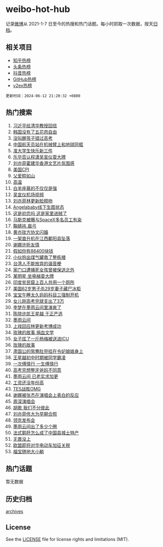 # weibo-hot-hub

记录[微博](https://www.weibo.com)从 2021-1-7 日至今的热搜和热门话题。每小时抓取一次数据，按天[归档](archives)。

## 相关项目

- [知乎热榜](https://github.com/snaildev/zhihu-hot-hub)
- [头条热榜](https://github.com/snaildev/toutiao-hot-hub)
- [抖音热榜](https://github.com/snaildev/douyin-hot-hub)
- [GitHub热榜](https://github.com/snaildev/github-hot-hub)
- [v2ex热榜](https://github.com/snaildev/v2ex-hot-hub)


`更新时间：2024-06-12 21:20:32 +0800`

## 热门搜索

1. [习近平给清华教授回信](https://m.weibo.cn/search?containerid=100103type%3D1%26t%3D10%26q%3D%23%E4%B9%A0%E8%BF%91%E5%B9%B3%E7%BB%99%E6%B8%85%E5%8D%8E%E6%95%99%E6%8E%88%E5%9B%9E%E4%BF%A1%23&stream_entry_id=51&isnewpage=1&extparam=seat%3D1%26q%3D%2523%25E4%25B9%25A0%25E8%25BF%2591%25E5%25B9%25B3%25E7%25BB%2599%25E6%25B8%2585%25E5%258D%258E%25E6%2595%2599%25E6%258E%2588%25E5%259B%259E%25E4%25BF%25A1%2523%26filter_type%3Drealtimehot%26stream_entry_id%3D51%26c_type%3D51%26cate%3D10103%26dgr%3D0%26pos%3D0%26display_time%3D1718198431%26pre_seqid%3D17181984319680944462)
1. [韩国没有了五花肉自由](https://m.weibo.cn/search?containerid=100103type%3D1%26t%3D10%26q%3D%23%E9%9F%A9%E5%9B%BD%E6%B2%A1%E6%9C%89%E4%BA%86%E4%BA%94%E8%8A%B1%E8%82%89%E8%87%AA%E7%94%B1%23&stream_entry_id=31&isnewpage=1&extparam=seat%3D1%26q%3D%2523%25E9%259F%25A9%25E5%259B%25BD%25E6%25B2%25A1%25E6%259C%2589%25E4%25BA%2586%25E4%25BA%2594%25E8%258A%25B1%25E8%2582%2589%25E8%2587%25AA%25E7%2594%25B1%2523%26flag%3D2%26c_type%3D31%26realpos%3D1%26cate%3D5001%26band_rank%3D1%26stream_entry_id%3D31%26lcate%3D5001%26dgr%3D0%26filter_type%3Drealtimehot%26pos%3D0%26display_time%3D1718198431%26pre_seqid%3D17181984319680944462)
1. [没叫醒孩子错过高考](https://m.weibo.cn/search?containerid=100103type%3D1%26t%3D10%26q%3D%E6%B2%A1%E5%8F%AB%E9%86%92%E5%AD%A9%E5%AD%90%E9%94%99%E8%BF%87%E9%AB%98%E8%80%83&stream_entry_id=31&isnewpage=1&extparam=seat%3D1%26q%3D%25E6%25B2%25A1%25E5%258F%25AB%25E9%2586%2592%25E5%25AD%25A9%25E5%25AD%2590%25E9%2594%2599%25E8%25BF%2587%25E9%25AB%2598%25E8%2580%2583%26flag%3D1%26c_type%3D31%26realpos%3D2%26cate%3D5001%26band_rank%3D2%26stream_entry_id%3D31%26lcate%3D5001%26dgr%3D0%26filter_type%3Drealtimehot%26pos%3D1%26display_time%3D1718198431%26pre_seqid%3D17181984319680944462)
1. [中国航天员站在机械臂上和地球同框](https://m.weibo.cn/search?containerid=100103type%3D1%26t%3D10%26q%3D%23%E4%B8%AD%E5%9B%BD%E8%88%AA%E5%A4%A9%E5%91%98%E7%AB%99%E5%9C%A8%E6%9C%BA%E6%A2%B0%E8%87%82%E4%B8%8A%E5%92%8C%E5%9C%B0%E7%90%83%E5%90%8C%E6%A1%86%23&stream_entry_id=31&isnewpage=1&extparam=seat%3D1%26q%3D%2523%25E4%25B8%25AD%25E5%259B%25BD%25E8%2588%25AA%25E5%25A4%25A9%25E5%2591%2598%25E7%25AB%2599%25E5%259C%25A8%25E6%259C%25BA%25E6%25A2%25B0%25E8%2587%2582%25E4%25B8%258A%25E5%2592%258C%25E5%259C%25B0%25E7%2590%2583%25E5%2590%258C%25E6%25A1%2586%2523%26flag%3D1%26c_type%3D31%26realpos%3D3%26cate%3D5001%26band_rank%3D3%26stream_entry_id%3D31%26lcate%3D5001%26dgr%3D0%26filter_type%3Drealtimehot%26pos%3D2%26display_time%3D1718198431%26pre_seqid%3D17181984319680944462)
1. [准大学生快乐新三件](https://m.weibo.cn/search?containerid=100103type%3D1%26t%3D10%26q%3D%23%E5%87%86%E5%A4%A7%E5%AD%A6%E7%94%9F%E5%BF%AB%E4%B9%90%E6%96%B0%E4%B8%89%E4%BB%B6%23&stream_entry_id=31&isnewpage=1&extparam=seat%3D1%26q%3D%2523%25E5%2587%2586%25E5%25A4%25A7%25E5%25AD%25A6%25E7%2594%259F%25E5%25BF%25AB%25E4%25B9%2590%25E6%2596%25B0%25E4%25B8%2589%25E4%25BB%25B6%2523%26dgr%3D0%26adid%3D241318%26cate%3D5001%26band_rank%3D4%26pos%3D3%26c_type%3D31%26is_ad_pos%3D1%26lcate%3D5001%26stream_entry_id%3D31%26filter_type%3Drealtimehot%26topic_ad%3D1%26display_time%3D1718198431%26pre_seqid%3D17181984319680944462)
1. [乐华否认程潇吴宣仪耍大牌](https://m.weibo.cn/search?containerid=100103type%3D1%26t%3D10%26q%3D%23%E4%B9%90%E5%8D%8E%E5%90%A6%E8%AE%A4%E7%A8%8B%E6%BD%87%E5%90%B4%E5%AE%A3%E4%BB%AA%E8%80%8D%E5%A4%A7%E7%89%8C%23&stream_entry_id=31&isnewpage=1&extparam=seat%3D1%26q%3D%2523%25E4%25B9%2590%25E5%258D%258E%25E5%2590%25A6%25E8%25AE%25A4%25E7%25A8%258B%25E6%25BD%2587%25E5%2590%25B4%25E5%25AE%25A3%25E4%25BB%25AA%25E8%2580%258D%25E5%25A4%25A7%25E7%2589%258C%2523%26flag%3D2%26c_type%3D31%26realpos%3D4%26cate%3D5001%26band_rank%3D4%26stream_entry_id%3D31%26lcate%3D5001%26dgr%3D0%26filter_type%3Drealtimehot%26pos%3D4%26display_time%3D1718198431%26pre_seqid%3D17181984319680944462)
1. [刘亦菲霍建华香港文艺片氛围感](https://m.weibo.cn/search?containerid=100103type%3D1%26t%3D10%26q%3D%23%E5%88%98%E4%BA%A6%E8%8F%B2%E9%9C%8D%E5%BB%BA%E5%8D%8E%E9%A6%99%E6%B8%AF%E6%96%87%E8%89%BA%E7%89%87%E6%B0%9B%E5%9B%B4%E6%84%9F%23&stream_entry_id=31&isnewpage=1&extparam=seat%3D1%26q%3D%2523%25E5%2588%2598%25E4%25BA%25A6%25E8%258F%25B2%25E9%259C%258D%25E5%25BB%25BA%25E5%258D%258E%25E9%25A6%2599%25E6%25B8%25AF%25E6%2596%2587%25E8%2589%25BA%25E7%2589%2587%25E6%25B0%259B%25E5%259B%25B4%25E6%2584%259F%2523%26flag%3D1%26c_type%3D31%26realpos%3D5%26cate%3D5001%26band_rank%3D5%26stream_entry_id%3D31%26lcate%3D5001%26dgr%3D0%26filter_type%3Drealtimehot%26pos%3D5%26display_time%3D1718198431%26pre_seqid%3D17181984319680944462)
1. [美国CPI](https://m.weibo.cn/search?containerid=100103type%3D1%26t%3D10%26q%3D%E7%BE%8E%E5%9B%BDCPI&stream_entry_id=31&isnewpage=1&extparam=seat%3D1%26q%3D%25E7%25BE%258E%25E5%259B%25BDCPI%26flag%3D1%26c_type%3D31%26realpos%3D6%26cate%3D5001%26band_rank%3D6%26stream_entry_id%3D31%26lcate%3D5001%26dgr%3D0%26filter_type%3Drealtimehot%26pos%3D6%26display_time%3D1718198431%26pre_seqid%3D17181984319680944462)
1. [父爱粽如山](https://m.weibo.cn/search?containerid=100103type%3D1%26t%3D10%26q%3D%23%E7%88%B6%E7%88%B1%E7%B2%BD%E5%A6%82%E5%B1%B1%23&stream_entry_id=31&isnewpage=1&extparam=seat%3D1%26q%3D%2523%25E7%2588%25B6%25E7%2588%25B1%25E7%25B2%25BD%25E5%25A6%2582%25E5%25B1%25B1%2523%26dgr%3D0%26adid%3D241449%26cate%3D5001%26band_rank%3D7%26filter_type%3Drealtimehot%26is_ad_pos%3D1%26lcate%3D5001%26c_type%3D31%26stream_entry_id%3D31%26pos%3D7%26display_time%3D1718198431%26pre_seqid%3D17181984319680944462)
1. [高温](https://m.weibo.cn/search?containerid=100103type%3D1%26t%3D10%26q%3D%E9%AB%98%E6%B8%A9&stream_entry_id=31&isnewpage=1&extparam=seat%3D1%26q%3D%25E9%25AB%2598%25E6%25B8%25A9%26flag%3D1%26c_type%3D31%26realpos%3D7%26cate%3D5001%26band_rank%3D7%26stream_entry_id%3D31%26lcate%3D5001%26dgr%3D0%26filter_type%3Drealtimehot%26pos%3D8%26display_time%3D1718198431%26pre_seqid%3D17181984319680944462)
1. [白羊座慕的不仅仅是强](https://m.weibo.cn/search?containerid=100103type%3D1%26t%3D10%26q%3D%23%E7%99%BD%E7%BE%8A%E5%BA%A7%E6%85%95%E7%9A%84%E4%B8%8D%E4%BB%85%E4%BB%85%E6%98%AF%E5%BC%BA%23&stream_entry_id=31&isnewpage=1&extparam=seat%3D1%26q%3D%2523%25E7%2599%25BD%25E7%25BE%258A%25E5%25BA%25A7%25E6%2585%2595%25E7%259A%2584%25E4%25B8%258D%25E4%25BB%2585%25E4%25BB%2585%25E6%2598%25AF%25E5%25BC%25BA%2523%26flag%3D0%26c_type%3D31%26realpos%3D8%26cate%3D5001%26band_rank%3D8%26stream_entry_id%3D31%26lcate%3D5001%26dgr%3D0%26filter_type%3Drealtimehot%26pos%3D9%26display_time%3D1718198431%26pre_seqid%3D17181984319680944462)
1. [吴宣仪机场视频](https://m.weibo.cn/search?containerid=100103type%3D1%26t%3D10%26q%3D%E5%90%B4%E5%AE%A3%E4%BB%AA%E6%9C%BA%E5%9C%BA%E8%A7%86%E9%A2%91&stream_entry_id=31&isnewpage=1&extparam=seat%3D1%26q%3D%25E5%2590%25B4%25E5%25AE%25A3%25E4%25BB%25AA%25E6%259C%25BA%25E5%259C%25BA%25E8%25A7%2586%25E9%25A2%2591%26flag%3D1%26c_type%3D31%26realpos%3D9%26cate%3D5001%26band_rank%3D9%26stream_entry_id%3D31%26lcate%3D5001%26dgr%3D0%26filter_type%3Drealtimehot%26pos%3D10%26display_time%3D1718198431%26pre_seqid%3D17181984319680944462)
1. [刘亦菲林更新脸颊吻](https://m.weibo.cn/search?containerid=100103type%3D1%26t%3D10%26q%3D%23%E5%88%98%E4%BA%A6%E8%8F%B2%E6%9E%97%E6%9B%B4%E6%96%B0%E8%84%B8%E9%A2%8A%E5%90%BB%23&stream_entry_id=31&isnewpage=1&extparam=seat%3D1%26q%3D%2523%25E5%2588%2598%25E4%25BA%25A6%25E8%258F%25B2%25E6%259E%2597%25E6%259B%25B4%25E6%2596%25B0%25E8%2584%25B8%25E9%25A2%258A%25E5%2590%25BB%2523%26flag%3D1%26c_type%3D31%26realpos%3D10%26cate%3D5001%26band_rank%3D10%26stream_entry_id%3D31%26lcate%3D5001%26dgr%3D0%26filter_type%3Drealtimehot%26pos%3D11%26display_time%3D1718198431%26pre_seqid%3D17181984319680944462)
1. [Angelababy线下生图状态](https://m.weibo.cn/search?containerid=100103type%3D1%26t%3D10%26q%3D%23Angelababy%E7%BA%BF%E4%B8%8B%E7%94%9F%E5%9B%BE%E7%8A%B6%E6%80%81%23&stream_entry_id=31&isnewpage=1&extparam=seat%3D1%26q%3D%2523Angelababy%25E7%25BA%25BF%25E4%25B8%258B%25E7%2594%259F%25E5%259B%25BE%25E7%258A%25B6%25E6%2580%2581%2523%26flag%3D1%26c_type%3D31%26realpos%3D11%26cate%3D5001%26band_rank%3D11%26stream_entry_id%3D31%26lcate%3D5001%26dgr%3D0%26filter_type%3Drealtimehot%26pos%3D12%26display_time%3D1718198431%26pre_seqid%3D17181984319680944462)
1. [这是初恋吗 这是家里进贼了](https://m.weibo.cn/search?containerid=100103type%3D1%26t%3D10%26q%3D%E8%BF%99%E6%98%AF%E5%88%9D%E6%81%8B%E5%90%97+%E8%BF%99%E6%98%AF%E5%AE%B6%E9%87%8C%E8%BF%9B%E8%B4%BC%E4%BA%86&stream_entry_id=31&isnewpage=1&extparam=seat%3D1%26q%3D%25E8%25BF%2599%25E6%2598%25AF%25E5%2588%259D%25E6%2581%258B%25E5%2590%2597%2520%25E8%25BF%2599%25E6%2598%25AF%25E5%25AE%25B6%25E9%2587%258C%25E8%25BF%259B%25E8%25B4%25BC%25E4%25BA%2586%26flag%3D0%26c_type%3D31%26realpos%3D12%26cate%3D5001%26band_rank%3D12%26stream_entry_id%3D31%26lcate%3D5001%26dgr%3D0%26filter_type%3Drealtimehot%26pos%3D13%26display_time%3D1718198431%26pre_seqid%3D17181984319680944462)
1. [马斯克被曝与SpaceX多名员工有染](https://m.weibo.cn/search?containerid=100103type%3D1%26t%3D10%26q%3D%23%E9%A9%AC%E6%96%AF%E5%85%8B%E8%A2%AB%E6%9B%9D%E4%B8%8ESpaceX%E5%A4%9A%E5%90%8D%E5%91%98%E5%B7%A5%E6%9C%89%E6%9F%93%23&stream_entry_id=31&isnewpage=1&extparam=seat%3D1%26q%3D%2523%25E9%25A9%25AC%25E6%2596%25AF%25E5%2585%258B%25E8%25A2%25AB%25E6%259B%259D%25E4%25B8%258ESpaceX%25E5%25A4%259A%25E5%2590%258D%25E5%2591%2598%25E5%25B7%25A5%25E6%259C%2589%25E6%259F%2593%2523%26flag%3D0%26c_type%3D31%26realpos%3D13%26cate%3D5001%26band_rank%3D13%26stream_entry_id%3D31%26lcate%3D5001%26dgr%3D0%26filter_type%3Drealtimehot%26pos%3D14%26display_time%3D1718198431%26pre_seqid%3D17181984319680944462)
1. [鞠婧祎 眉弓](https://m.weibo.cn/search?containerid=100103type%3D1%26t%3D10%26q%3D%E9%9E%A0%E5%A9%A7%E7%A5%8E+%E7%9C%89%E5%BC%93&stream_entry_id=31&isnewpage=1&extparam=seat%3D1%26q%3D%25E9%259E%25A0%25E5%25A9%25A7%25E7%25A5%258E%2520%25E7%259C%2589%25E5%25BC%2593%26flag%3D0%26c_type%3D31%26realpos%3D14%26cate%3D5001%26band_rank%3D14%26stream_entry_id%3D31%26lcate%3D5001%26dgr%3D0%26filter_type%3Drealtimehot%26pos%3D15%26display_time%3D1718198431%26pre_seqid%3D17181984319680944462)
1. [黄亦玫方协文闪婚](https://m.weibo.cn/search?containerid=100103type%3D1%26t%3D10%26q%3D%23%E9%BB%84%E4%BA%A6%E7%8E%AB%E6%96%B9%E5%8D%8F%E6%96%87%E9%97%AA%E5%A9%9A%23&stream_entry_id=31&isnewpage=1&extparam=seat%3D1%26q%3D%2523%25E9%25BB%2584%25E4%25BA%25A6%25E7%258E%25AB%25E6%2596%25B9%25E5%258D%258F%25E6%2596%2587%25E9%2597%25AA%25E5%25A9%259A%2523%26flag%3D1%26c_type%3D31%26realpos%3D15%26cate%3D5001%26band_rank%3D15%26stream_entry_id%3D31%26lcate%3D5001%26dgr%3D0%26filter_type%3Drealtimehot%26pos%3D16%26display_time%3D1718198431%26pre_seqid%3D17181984319680944462)
1. [一架直升机在江西鄱阳县坠落](https://m.weibo.cn/search?containerid=100103type%3D1%26t%3D10%26q%3D%23%E4%B8%80%E6%9E%B6%E7%9B%B4%E5%8D%87%E6%9C%BA%E5%9C%A8%E6%B1%9F%E8%A5%BF%E9%84%B1%E9%98%B3%E5%8E%BF%E5%9D%A0%E8%90%BD%23&stream_entry_id=31&isnewpage=1&extparam=seat%3D1%26q%3D%2523%25E4%25B8%2580%25E6%259E%25B6%25E7%259B%25B4%25E5%258D%2587%25E6%259C%25BA%25E5%259C%25A8%25E6%25B1%259F%25E8%25A5%25BF%25E9%2584%25B1%25E9%2598%25B3%25E5%258E%25BF%25E5%259D%25A0%25E8%2590%25BD%2523%26flag%3D1%26c_type%3D31%26realpos%3D16%26cate%3D5001%26band_rank%3D16%26stream_entry_id%3D31%26lcate%3D5001%26dgr%3D0%26filter_type%3Drealtimehot%26pos%3D17%26display_time%3D1718198431%26pre_seqid%3D17181984319680944462)
1. [谢娜许昕友情](https://m.weibo.cn/search?containerid=100103type%3D1%26t%3D10%26q%3D%23%E8%B0%A2%E5%A8%9C%E8%AE%B8%E6%98%95%E5%8F%8B%E6%83%85%23&stream_entry_id=31&isnewpage=1&extparam=seat%3D1%26q%3D%2523%25E8%25B0%25A2%25E5%25A8%259C%25E8%25AE%25B8%25E6%2598%2595%25E5%258F%258B%25E6%2583%2585%2523%26flag%3D1%26c_type%3D31%26realpos%3D17%26cate%3D5001%26band_rank%3D17%26stream_entry_id%3D31%26lcate%3D5001%26dgr%3D0%26filter_type%3Drealtimehot%26pos%3D18%26display_time%3D1718198431%26pre_seqid%3D17181984319680944462)
1. [假如你有86400块钱](https://m.weibo.cn/search?containerid=100103type%3D1%26t%3D10%26q%3D%E5%81%87%E5%A6%82%E4%BD%A0%E6%9C%8986400%E5%9D%97%E9%92%B1&stream_entry_id=31&isnewpage=1&extparam=seat%3D1%26q%3D%25E5%2581%2587%25E5%25A6%2582%25E4%25BD%25A0%25E6%259C%258986400%25E5%259D%2597%25E9%2592%25B1%26flag%3D0%26c_type%3D31%26realpos%3D18%26cate%3D5001%26band_rank%3D18%26stream_entry_id%3D31%26lcate%3D5001%26dgr%3D0%26filter_type%3Drealtimehot%26pos%3D19%26display_time%3D1718198431%26pre_seqid%3D17181984319680944462)
1. [小伙抱出煤气罐救了整栋楼](https://m.weibo.cn/search?containerid=100103type%3D1%26t%3D10%26q%3D%23%E5%B0%8F%E4%BC%99%E6%8A%B1%E5%87%BA%E7%85%A4%E6%B0%94%E7%BD%90%E6%95%91%E4%BA%86%E6%95%B4%E6%A0%8B%E6%A5%BC%23&stream_entry_id=31&isnewpage=1&extparam=seat%3D1%26q%3D%2523%25E5%25B0%258F%25E4%25BC%2599%25E6%258A%25B1%25E5%2587%25BA%25E7%2585%25A4%25E6%25B0%2594%25E7%25BD%2590%25E6%2595%2591%25E4%25BA%2586%25E6%2595%25B4%25E6%25A0%258B%25E6%25A5%25BC%2523%26flag%3D32768%26c_type%3D31%26realpos%3D19%26cate%3D5001%26band_rank%3D19%26stream_entry_id%3D31%26lcate%3D5001%26dgr%3D0%26filter_type%3Drealtimehot%26pos%3D20%26display_time%3D1718198431%26pre_seqid%3D17181984319680944462)
1. [台湾人不能放弃的谐音梗](https://m.weibo.cn/search?containerid=100103type%3D1%26t%3D10%26q%3D%E5%8F%B0%E6%B9%BE%E4%BA%BA%E4%B8%8D%E8%83%BD%E6%94%BE%E5%BC%83%E7%9A%84%E8%B0%90%E9%9F%B3%E6%A2%97&stream_entry_id=31&isnewpage=1&extparam=seat%3D1%26q%3D%25E5%258F%25B0%25E6%25B9%25BE%25E4%25BA%25BA%25E4%25B8%258D%25E8%2583%25BD%25E6%2594%25BE%25E5%25BC%2583%25E7%259A%2584%25E8%25B0%2590%25E9%259F%25B3%25E6%25A2%2597%26flag%3D1%26c_type%3D31%26realpos%3D20%26cate%3D5001%26band_rank%3D20%26stream_entry_id%3D31%26lcate%3D5001%26dgr%3D0%26filter_type%3Drealtimehot%26pos%3D21%26display_time%3D1718198431%26pre_seqid%3D17181984319680944462)
1. [家门口遭捅死女孩曾被保送北外](https://m.weibo.cn/search?containerid=100103type%3D1%26t%3D10%26q%3D%23%E5%AE%B6%E9%97%A8%E5%8F%A3%E9%81%AD%E6%8D%85%E6%AD%BB%E5%A5%B3%E5%AD%A9%E6%9B%BE%E8%A2%AB%E4%BF%9D%E9%80%81%E5%8C%97%E5%A4%96%23&stream_entry_id=31&isnewpage=1&extparam=seat%3D1%26q%3D%2523%25E5%25AE%25B6%25E9%2597%25A8%25E5%258F%25A3%25E9%2581%25AD%25E6%258D%2585%25E6%25AD%25BB%25E5%25A5%25B3%25E5%25AD%25A9%25E6%259B%25BE%25E8%25A2%25AB%25E4%25BF%259D%25E9%2580%2581%25E5%258C%2597%25E5%25A4%2596%2523%26flag%3D2%26c_type%3D31%26realpos%3D21%26cate%3D5001%26band_rank%3D21%26stream_entry_id%3D31%26lcate%3D5001%26dgr%3D0%26filter_type%3Drealtimehot%26pos%3D22%26display_time%3D1718198431%26pre_seqid%3D17181984319680944462)
1. [某明星 坐电梯耍大牌](https://m.weibo.cn/search?containerid=100103type%3D1%26t%3D10%26q%3D%E6%9F%90%E6%98%8E%E6%98%9F+%E5%9D%90%E7%94%B5%E6%A2%AF%E8%80%8D%E5%A4%A7%E7%89%8C&stream_entry_id=31&isnewpage=1&extparam=seat%3D1%26q%3D%25E6%259F%2590%25E6%2598%258E%25E6%2598%259F%2520%25E5%259D%2590%25E7%2594%25B5%25E6%25A2%25AF%25E8%2580%258D%25E5%25A4%25A7%25E7%2589%258C%26flag%3D2%26c_type%3D31%26realpos%3D22%26cate%3D5001%26band_rank%3D22%26stream_entry_id%3D31%26lcate%3D5001%26dgr%3D0%26filter_type%3Drealtimehot%26pos%3D23%26display_time%3D1718198431%26pre_seqid%3D17181984319680944462)
1. [印度贫民窟上百人共用一个厕所](https://m.weibo.cn/search?containerid=100103type%3D1%26t%3D10%26q%3D%23%E5%8D%B0%E5%BA%A6%E8%B4%AB%E6%B0%91%E7%AA%9F%E4%B8%8A%E7%99%BE%E4%BA%BA%E5%85%B1%E7%94%A8%E4%B8%80%E4%B8%AA%E5%8E%95%E6%89%80%23&stream_entry_id=31&isnewpage=1&extparam=seat%3D1%26q%3D%2523%25E5%258D%25B0%25E5%25BA%25A6%25E8%25B4%25AB%25E6%25B0%2591%25E7%25AA%259F%25E4%25B8%258A%25E7%2599%25BE%25E4%25BA%25BA%25E5%2585%25B1%25E7%2594%25A8%25E4%25B8%2580%25E4%25B8%25AA%25E5%258E%2595%25E6%2589%2580%2523%26flag%3D1%26c_type%3D31%26realpos%3D23%26cate%3D5001%26band_rank%3D23%26stream_entry_id%3D31%26lcate%3D5001%26dgr%3D0%26filter_type%3Drealtimehot%26pos%3D24%26display_time%3D1718198431%26pre_seqid%3D17181984319680944462)
1. [美国62岁男子杀29岁妻子藏尸冰柜](https://m.weibo.cn/search?containerid=100103type%3D1%26t%3D10%26q%3D%23%E7%BE%8E%E5%9B%BD62%E5%B2%81%E7%94%B7%E5%AD%90%E6%9D%8029%E5%B2%81%E5%A6%BB%E5%AD%90%E8%97%8F%E5%B0%B8%E5%86%B0%E6%9F%9C%23&stream_entry_id=31&isnewpage=1&extparam=seat%3D1%26q%3D%2523%25E7%25BE%258E%25E5%259B%25BD62%25E5%25B2%2581%25E7%2594%25B7%25E5%25AD%2590%25E6%259D%258029%25E5%25B2%2581%25E5%25A6%25BB%25E5%25AD%2590%25E8%2597%258F%25E5%25B0%25B8%25E5%2586%25B0%25E6%259F%259C%2523%26flag%3D0%26c_type%3D31%26realpos%3D24%26cate%3D5001%26band_rank%3D24%26stream_entry_id%3D31%26lcate%3D5001%26dgr%3D0%26filter_type%3Drealtimehot%26pos%3D25%26display_time%3D1718198431%26pre_seqid%3D17181984319680944462)
1. [宝宝午睡太久妈妈科目三强制开机](https://m.weibo.cn/search?containerid=100103type%3D1%26t%3D10%26q%3D%23%E5%AE%9D%E5%AE%9D%E5%8D%88%E7%9D%A1%E5%A4%AA%E4%B9%85%E5%A6%88%E5%A6%88%E7%A7%91%E7%9B%AE%E4%B8%89%E5%BC%BA%E5%88%B6%E5%BC%80%E6%9C%BA%23&stream_entry_id=31&isnewpage=1&extparam=seat%3D1%26q%3D%2523%25E5%25AE%259D%25E5%25AE%259D%25E5%258D%2588%25E7%259D%25A1%25E5%25A4%25AA%25E4%25B9%2585%25E5%25A6%2588%25E5%25A6%2588%25E7%25A7%2591%25E7%259B%25AE%25E4%25B8%2589%25E5%25BC%25BA%25E5%2588%25B6%25E5%25BC%2580%25E6%259C%25BA%2523%26flag%3D32768%26c_type%3D31%26realpos%3D25%26cate%3D5001%26band_rank%3D25%26stream_entry_id%3D31%26lcate%3D5001%26dgr%3D0%26filter_type%3Drealtimehot%26pos%3D26%26display_time%3D1718198431%26pre_seqid%3D17181984319680944462)
1. [女儿刚高考完就支出了3万](https://m.weibo.cn/search?containerid=100103type%3D1%26t%3D10%26q%3D%23%E5%A5%B3%E5%84%BF%E5%88%9A%E9%AB%98%E8%80%83%E5%AE%8C%E5%B0%B1%E6%94%AF%E5%87%BA%E4%BA%863%E4%B8%87%23&stream_entry_id=31&isnewpage=1&extparam=seat%3D1%26q%3D%2523%25E5%25A5%25B3%25E5%2584%25BF%25E5%2588%259A%25E9%25AB%2598%25E8%2580%2583%25E5%25AE%258C%25E5%25B0%25B1%25E6%2594%25AF%25E5%2587%25BA%25E4%25BA%25863%25E4%25B8%2587%2523%26flag%3D0%26c_type%3D31%26realpos%3D26%26cate%3D5001%26band_rank%3D26%26stream_entry_id%3D31%26lcate%3D5001%26dgr%3D0%26filter_type%3Drealtimehot%26pos%3D27%26display_time%3D1718198431%26pre_seqid%3D17181984319680944462)
1. [李梦在墨雨云间里演爽了](https://m.weibo.cn/search?containerid=100103type%3D1%26t%3D10%26q%3D%E6%9D%8E%E6%A2%A6%E5%9C%A8%E5%A2%A8%E9%9B%A8%E4%BA%91%E9%97%B4%E9%87%8C%E6%BC%94%E7%88%BD%E4%BA%86&stream_entry_id=31&isnewpage=1&extparam=seat%3D1%26q%3D%25E6%259D%258E%25E6%25A2%25A6%25E5%259C%25A8%25E5%25A2%25A8%25E9%259B%25A8%25E4%25BA%2591%25E9%2597%25B4%25E9%2587%258C%25E6%25BC%2594%25E7%2588%25BD%25E4%25BA%2586%26flag%3D1%26c_type%3D31%26realpos%3D27%26cate%3D5001%26band_rank%3D27%26stream_entry_id%3D31%26lcate%3D5001%26dgr%3D0%26filter_type%3Drealtimehot%26pos%3D28%26display_time%3D1718198431%26pre_seqid%3D17181984319680944462)
1. [陈晓许凯王星越 于正严选](https://m.weibo.cn/search?containerid=100103type%3D1%26t%3D10%26q%3D%E9%99%88%E6%99%93%E8%AE%B8%E5%87%AF%E7%8E%8B%E6%98%9F%E8%B6%8A+%E4%BA%8E%E6%AD%A3%E4%B8%A5%E9%80%89&stream_entry_id=31&isnewpage=1&extparam=seat%3D1%26q%3D%25E9%2599%2588%25E6%2599%2593%25E8%25AE%25B8%25E5%2587%25AF%25E7%258E%258B%25E6%2598%259F%25E8%25B6%258A%2520%25E4%25BA%258E%25E6%25AD%25A3%25E4%25B8%25A5%25E9%2580%2589%26flag%3D1%26c_type%3D31%26realpos%3D28%26cate%3D5001%26band_rank%3D28%26stream_entry_id%3D31%26lcate%3D5001%26dgr%3D0%26filter_type%3Drealtimehot%26pos%3D29%26display_time%3D1718198431%26pre_seqid%3D17181984319680944462)
1. [墨雨云间](https://m.weibo.cn/search?containerid=100103type%3D1%26t%3D10%26q%3D%E5%A2%A8%E9%9B%A8%E4%BA%91%E9%97%B4&stream_entry_id=31&isnewpage=1&extparam=seat%3D1%26q%3D%25E5%25A2%25A8%25E9%259B%25A8%25E4%25BA%2591%25E9%2597%25B4%26flag%3D1%26c_type%3D31%26realpos%3D29%26cate%3D5001%26band_rank%3D29%26stream_entry_id%3D31%26lcate%3D5001%26dgr%3D0%26filter_type%3Drealtimehot%26pos%3D30%26display_time%3D1718198431%26pre_seqid%3D17181984319680944462)
1. [上戏回应林更新考博成功](https://m.weibo.cn/search?containerid=100103type%3D1%26t%3D10%26q%3D%23%E4%B8%8A%E6%88%8F%E5%9B%9E%E5%BA%94%E6%9E%97%E6%9B%B4%E6%96%B0%E8%80%83%E5%8D%9A%E6%88%90%E5%8A%9F%23&stream_entry_id=31&isnewpage=1&extparam=seat%3D1%26q%3D%2523%25E4%25B8%258A%25E6%2588%258F%25E5%259B%259E%25E5%25BA%2594%25E6%259E%2597%25E6%259B%25B4%25E6%2596%25B0%25E8%2580%2583%25E5%258D%259A%25E6%2588%2590%25E5%258A%259F%2523%26flag%3D0%26c_type%3D31%26realpos%3D30%26cate%3D5001%26band_rank%3D30%26stream_entry_id%3D31%26lcate%3D5001%26dgr%3D0%26filter_type%3Drealtimehot%26pos%3D31%26display_time%3D1718198431%26pre_seqid%3D17181984319680944462)
1. [玫瑰的故事 捐血文学](https://m.weibo.cn/search?containerid=100103type%3D1%26t%3D10%26q%3D%E7%8E%AB%E7%91%B0%E7%9A%84%E6%95%85%E4%BA%8B+%E6%8D%90%E8%A1%80%E6%96%87%E5%AD%A6&stream_entry_id=31&isnewpage=1&extparam=seat%3D1%26q%3D%25E7%258E%25AB%25E7%2591%25B0%25E7%259A%2584%25E6%2595%2585%25E4%25BA%258B%2520%25E6%258D%2590%25E8%25A1%2580%25E6%2596%2587%25E5%25AD%25A6%26flag%3D1%26c_type%3D31%26realpos%3D31%26cate%3D5001%26band_rank%3D31%26stream_entry_id%3D31%26lcate%3D5001%26dgr%3D0%26filter_type%3Drealtimehot%26pos%3D32%26display_time%3D1718198431%26pre_seqid%3D17181984319680944462)
1. [女子炫了一斤杨梅被送进ICU](https://m.weibo.cn/search?containerid=100103type%3D1%26t%3D10%26q%3D%23%E5%A5%B3%E5%AD%90%E7%82%AB%E4%BA%86%E4%B8%80%E6%96%A4%E6%9D%A8%E6%A2%85%E8%A2%AB%E9%80%81%E8%BF%9BICU%23&stream_entry_id=31&isnewpage=1&extparam=seat%3D1%26q%3D%2523%25E5%25A5%25B3%25E5%25AD%2590%25E7%2582%25AB%25E4%25BA%2586%25E4%25B8%2580%25E6%2596%25A4%25E6%259D%25A8%25E6%25A2%2585%25E8%25A2%25AB%25E9%2580%2581%25E8%25BF%259BICU%2523%26flag%3D0%26c_type%3D31%26realpos%3D32%26cate%3D5001%26band_rank%3D32%26stream_entry_id%3D31%26lcate%3D5001%26dgr%3D0%26filter_type%3Drealtimehot%26pos%3D33%26display_time%3D1718198431%26pre_seqid%3D17181984319680944462)
1. [玫瑰的故事](https://m.weibo.cn/search?containerid=100103type%3D1%26t%3D10%26q%3D%E7%8E%AB%E7%91%B0%E7%9A%84%E6%95%85%E4%BA%8B&stream_entry_id=31&isnewpage=1&extparam=seat%3D1%26q%3D%25E7%258E%25AB%25E7%2591%25B0%25E7%259A%2584%25E6%2595%2585%25E4%25BA%258B%26flag%3D1%26c_type%3D31%26realpos%3D33%26cate%3D5001%26band_rank%3D33%26stream_entry_id%3D31%26lcate%3D5001%26dgr%3D0%26filter_type%3Drealtimehot%26pos%3D34%26display_time%3D1718198431%26pre_seqid%3D17181984319680944462)
1. [肃国公的鸳鸯肚兜挂在令妃娘娘身上](https://m.weibo.cn/search?containerid=100103type%3D1%26t%3D10%26q%3D%23%E8%82%83%E5%9B%BD%E5%85%AC%E7%9A%84%E9%B8%B3%E9%B8%AF%E8%82%9A%E5%85%9C%E6%8C%82%E5%9C%A8%E4%BB%A4%E5%A6%83%E5%A8%98%E5%A8%98%E8%BA%AB%E4%B8%8A%23&stream_entry_id=31&isnewpage=1&extparam=seat%3D1%26q%3D%2523%25E8%2582%2583%25E5%259B%25BD%25E5%2585%25AC%25E7%259A%2584%25E9%25B8%25B3%25E9%25B8%25AF%25E8%2582%259A%25E5%2585%259C%25E6%258C%2582%25E5%259C%25A8%25E4%25BB%25A4%25E5%25A6%2583%25E5%25A8%2598%25E5%25A8%2598%25E8%25BA%25AB%25E4%25B8%258A%2523%26flag%3D1%26c_type%3D31%26realpos%3D34%26cate%3D5001%26band_rank%3D34%26stream_entry_id%3D31%26lcate%3D5001%26dgr%3D0%26filter_type%3Drealtimehot%26pos%3D35%26display_time%3D1718198431%26pre_seqid%3D17181984319680944462)
1. [王星越初中时期被同学霸凌](https://m.weibo.cn/search?containerid=100103type%3D1%26t%3D10%26q%3D%23%E7%8E%8B%E6%98%9F%E8%B6%8A%E5%88%9D%E4%B8%AD%E6%97%B6%E6%9C%9F%E8%A2%AB%E5%90%8C%E5%AD%A6%E9%9C%B8%E5%87%8C%23&stream_entry_id=31&isnewpage=1&extparam=seat%3D1%26q%3D%2523%25E7%258E%258B%25E6%2598%259F%25E8%25B6%258A%25E5%2588%259D%25E4%25B8%25AD%25E6%2597%25B6%25E6%259C%259F%25E8%25A2%25AB%25E5%2590%258C%25E5%25AD%25A6%25E9%259C%25B8%25E5%2587%258C%2523%26flag%3D1%26c_type%3D31%26realpos%3D35%26cate%3D5001%26band_rank%3D35%26stream_entry_id%3D31%26lcate%3D5001%26dgr%3D0%26filter_type%3Drealtimehot%26pos%3D36%26display_time%3D1718198431%26pre_seqid%3D17181984319680944462)
1. [一次傅慎行 一生傅慎行](https://m.weibo.cn/search?containerid=100103type%3D1%26t%3D10%26q%3D%E4%B8%80%E6%AC%A1%E5%82%85%E6%85%8E%E8%A1%8C+%E4%B8%80%E7%94%9F%E5%82%85%E6%85%8E%E8%A1%8C&stream_entry_id=31&isnewpage=1&extparam=seat%3D1%26q%3D%25E4%25B8%2580%25E6%25AC%25A1%25E5%2582%2585%25E6%2585%258E%25E8%25A1%258C%2520%25E4%25B8%2580%25E7%2594%259F%25E5%2582%2585%25E6%2585%258E%25E8%25A1%258C%26flag%3D0%26c_type%3D31%26realpos%3D36%26cate%3D5001%26band_rank%3D36%26stream_entry_id%3D31%26lcate%3D5001%26dgr%3D0%26filter_type%3Drealtimehot%26pos%3D37%26display_time%3D1718198431%26pre_seqid%3D17181984319680944462)
1. [高考完想整牙爸妈不同意](https://m.weibo.cn/search?containerid=100103type%3D1%26t%3D10%26q%3D%23%E9%AB%98%E8%80%83%E5%AE%8C%E6%83%B3%E6%95%B4%E7%89%99%E7%88%B8%E5%A6%88%E4%B8%8D%E5%90%8C%E6%84%8F%23&stream_entry_id=31&isnewpage=1&extparam=seat%3D1%26q%3D%2523%25E9%25AB%2598%25E8%2580%2583%25E5%25AE%258C%25E6%2583%25B3%25E6%2595%25B4%25E7%2589%2599%25E7%2588%25B8%25E5%25A6%2588%25E4%25B8%258D%25E5%2590%258C%25E6%2584%258F%2523%26flag%3D1%26c_type%3D31%26realpos%3D37%26cate%3D5001%26band_rank%3D37%26stream_entry_id%3D31%26lcate%3D5001%26dgr%3D0%26filter_type%3Drealtimehot%26pos%3D38%26display_time%3D1718198431%26pre_seqid%3D17181984319680944462)
1. [墨雨云间 已老实求加更](https://m.weibo.cn/search?containerid=100103type%3D1%26t%3D10%26q%3D%E5%A2%A8%E9%9B%A8%E4%BA%91%E9%97%B4+%E5%B7%B2%E8%80%81%E5%AE%9E%E6%B1%82%E5%8A%A0%E6%9B%B4&stream_entry_id=31&isnewpage=1&extparam=seat%3D1%26q%3D%25E5%25A2%25A8%25E9%259B%25A8%25E4%25BA%2591%25E9%2597%25B4%2520%25E5%25B7%25B2%25E8%2580%2581%25E5%25AE%259E%25E6%25B1%2582%25E5%258A%25A0%25E6%259B%25B4%26flag%3D0%26c_type%3D31%26realpos%3D38%26cate%3D5001%26band_rank%3D38%26stream_entry_id%3D31%26lcate%3D5001%26dgr%3D0%26filter_type%3Drealtimehot%26pos%3D39%26display_time%3D1718198431%26pre_seqid%3D17181984319680944462)
1. [工资还没年份高](https://m.weibo.cn/search?containerid=100103type%3D1%26t%3D10%26q%3D%23%E5%B7%A5%E8%B5%84%E8%BF%98%E6%B2%A1%E5%B9%B4%E4%BB%BD%E9%AB%98%23&stream_entry_id=31&isnewpage=1&extparam=seat%3D1%26q%3D%2523%25E5%25B7%25A5%25E8%25B5%2584%25E8%25BF%2598%25E6%25B2%25A1%25E5%25B9%25B4%25E4%25BB%25BD%25E9%25AB%2598%2523%26flag%3D1%26c_type%3D31%26realpos%3D39%26cate%3D5001%26band_rank%3D39%26stream_entry_id%3D31%26lcate%3D5001%26dgr%3D0%26filter_type%3Drealtimehot%26pos%3D40%26display_time%3D1718198431%26pre_seqid%3D17181984319680944462)
1. [TES战胜OMG](https://m.weibo.cn/search?containerid=100103type%3D1%26t%3D10%26q%3D%23TES%E6%88%98%E8%83%9COMG%23&stream_entry_id=31&isnewpage=1&extparam=seat%3D1%26q%3D%2523TES%25E6%2588%2598%25E8%2583%259COMG%2523%26flag%3D1%26c_type%3D31%26realpos%3D40%26cate%3D5001%26band_rank%3D40%26stream_entry_id%3D31%26lcate%3D5001%26dgr%3D0%26filter_type%3Drealtimehot%26pos%3D41%26display_time%3D1718198431%26pre_seqid%3D17181984319680944462)
1. [谢娜被张杰在演唱会上表白的反应](https://m.weibo.cn/search?containerid=100103type%3D1%26t%3D10%26q%3D%23%E8%B0%A2%E5%A8%9C%E8%A2%AB%E5%BC%A0%E6%9D%B0%E5%9C%A8%E6%BC%94%E5%94%B1%E4%BC%9A%E4%B8%8A%E8%A1%A8%E7%99%BD%E7%9A%84%E5%8F%8D%E5%BA%94%23&stream_entry_id=31&isnewpage=1&extparam=seat%3D1%26q%3D%2523%25E8%25B0%25A2%25E5%25A8%259C%25E8%25A2%25AB%25E5%25BC%25A0%25E6%259D%25B0%25E5%259C%25A8%25E6%25BC%2594%25E5%2594%25B1%25E4%25BC%259A%25E4%25B8%258A%25E8%25A1%25A8%25E7%2599%25BD%25E7%259A%2584%25E5%258F%258D%25E5%25BA%2594%2523%26flag%3D1%26c_type%3D31%26realpos%3D41%26cate%3D5001%26band_rank%3D41%26stream_entry_id%3D31%26lcate%3D5001%26dgr%3D0%26filter_type%3Drealtimehot%26pos%3D42%26display_time%3D1718198431%26pre_seqid%3D17181984319680944462)
1. [周深演唱会](https://m.weibo.cn/search?containerid=100103type%3D1%26t%3D10%26q%3D%E5%91%A8%E6%B7%B1%E6%BC%94%E5%94%B1%E4%BC%9A&stream_entry_id=31&isnewpage=1&extparam=seat%3D1%26q%3D%25E5%2591%25A8%25E6%25B7%25B1%25E6%25BC%2594%25E5%2594%25B1%25E4%25BC%259A%26flag%3D1%26c_type%3D31%26realpos%3D42%26cate%3D5001%26band_rank%3D42%26stream_entry_id%3D31%26lcate%3D5001%26dgr%3D0%26filter_type%3Drealtimehot%26pos%3D43%26display_time%3D1718198431%26pre_seqid%3D17181984319680944462)
1. [胡歌 我们不分彼此](https://m.weibo.cn/search?containerid=100103type%3D1%26t%3D10%26q%3D%E8%83%A1%E6%AD%8C+%E6%88%91%E4%BB%AC%E4%B8%8D%E5%88%86%E5%BD%BC%E6%AD%A4&stream_entry_id=31&isnewpage=1&extparam=seat%3D1%26q%3D%25E8%2583%25A1%25E6%25AD%258C%2520%25E6%2588%2591%25E4%25BB%25AC%25E4%25B8%258D%25E5%2588%2586%25E5%25BD%25BC%25E6%25AD%25A4%26flag%3D1%26c_type%3D31%26realpos%3D43%26cate%3D5001%26band_rank%3D43%26stream_entry_id%3D31%26lcate%3D5001%26dgr%3D0%26filter_type%3Drealtimehot%26pos%3D44%26display_time%3D1718198431%26pre_seqid%3D17181984319680944462)
1. [刘亦菲佟大为早期合照](https://m.weibo.cn/search?containerid=100103type%3D1%26t%3D10%26q%3D%23%E5%88%98%E4%BA%A6%E8%8F%B2%E4%BD%9F%E5%A4%A7%E4%B8%BA%E6%97%A9%E6%9C%9F%E5%90%88%E7%85%A7%23&stream_entry_id=31&isnewpage=1&extparam=seat%3D1%26q%3D%2523%25E5%2588%2598%25E4%25BA%25A6%25E8%258F%25B2%25E4%25BD%259F%25E5%25A4%25A7%25E4%25B8%25BA%25E6%2597%25A9%25E6%259C%259F%25E5%2590%2588%25E7%2585%25A7%2523%26flag%3D1%26c_type%3D31%26realpos%3D44%26cate%3D5001%26band_rank%3D44%26stream_entry_id%3D31%26lcate%3D5001%26dgr%3D0%26filter_type%3Drealtimehot%26pos%3D45%26display_time%3D1718198431%26pre_seqid%3D17181984319680944462)
1. [领克发布会](https://m.weibo.cn/search?containerid=100103type%3D1%26t%3D10%26q%3D%E9%A2%86%E5%85%8B%E5%8F%91%E5%B8%83%E4%BC%9A&stream_entry_id=31&isnewpage=1&extparam=seat%3D1%26q%3D%25E9%25A2%2586%25E5%2585%258B%25E5%258F%2591%25E5%25B8%2583%25E4%25BC%259A%26flag%3D1%26c_type%3D31%26realpos%3D45%26cate%3D5001%26band_rank%3D45%26stream_entry_id%3D31%26lcate%3D5001%26dgr%3D0%26filter_type%3Drealtimehot%26pos%3D46%26display_time%3D1718198431%26pre_seqid%3D17181984319680944462)
1. [墨雨云间出了多少个圈](https://m.weibo.cn/search?containerid=100103type%3D1%26t%3D10%26q%3D%E5%A2%A8%E9%9B%A8%E4%BA%91%E9%97%B4%E5%87%BA%E4%BA%86%E5%A4%9A%E5%B0%91%E4%B8%AA%E5%9C%88&stream_entry_id=31&isnewpage=1&extparam=seat%3D1%26q%3D%25E5%25A2%25A8%25E9%259B%25A8%25E4%25BA%2591%25E9%2597%25B4%25E5%2587%25BA%25E4%25BA%2586%25E5%25A4%259A%25E5%25B0%2591%25E4%25B8%25AA%25E5%259C%2588%26flag%3D1%26c_type%3D31%26realpos%3D46%26cate%3D5001%26band_rank%3D46%26stream_entry_id%3D31%26lcate%3D5001%26dgr%3D0%26filter_type%3Drealtimehot%26pos%3D47%26display_time%3D1718198431%26pre_seqid%3D17181984319680944462)
1. [法式鹅肝怎么成了中国县城土特产](https://m.weibo.cn/search?containerid=100103type%3D1%26t%3D10%26q%3D%23%E6%B3%95%E5%BC%8F%E9%B9%85%E8%82%9D%E6%80%8E%E4%B9%88%E6%88%90%E4%BA%86%E4%B8%AD%E5%9B%BD%E5%8E%BF%E5%9F%8E%E5%9C%9F%E7%89%B9%E4%BA%A7%23&stream_entry_id=31&isnewpage=1&extparam=seat%3D1%26q%3D%2523%25E6%25B3%2595%25E5%25BC%258F%25E9%25B9%2585%25E8%2582%259D%25E6%2580%258E%25E4%25B9%2588%25E6%2588%2590%25E4%25BA%2586%25E4%25B8%25AD%25E5%259B%25BD%25E5%258E%25BF%25E5%259F%258E%25E5%259C%259F%25E7%2589%25B9%25E4%25BA%25A7%2523%26flag%3D1%26c_type%3D31%26realpos%3D47%26cate%3D5001%26band_rank%3D47%26stream_entry_id%3D31%26lcate%3D5001%26dgr%3D0%26filter_type%3Drealtimehot%26pos%3D48%26display_time%3D1718198431%26pre_seqid%3D17181984319680944462)
1. [无畏没上](https://m.weibo.cn/search?containerid=100103type%3D1%26t%3D10%26q%3D%E6%97%A0%E7%95%8F%E6%B2%A1%E4%B8%8A&stream_entry_id=31&isnewpage=1&extparam=seat%3D1%26q%3D%25E6%2597%25A0%25E7%2595%258F%25E6%25B2%25A1%25E4%25B8%258A%26flag%3D1%26c_type%3D31%26realpos%3D48%26cate%3D5001%26band_rank%3D48%26stream_entry_id%3D31%26lcate%3D5001%26dgr%3D0%26filter_type%3Drealtimehot%26pos%3D49%26display_time%3D1718198431%26pre_seqid%3D17181984319680944462)
1. [欧盟即将对华电动车加征关税](https://m.weibo.cn/search?containerid=100103type%3D1%26t%3D10%26q%3D%23%E6%AC%A7%E7%9B%9F%E5%8D%B3%E5%B0%86%E5%AF%B9%E5%8D%8E%E7%94%B5%E5%8A%A8%E8%BD%A6%E5%8A%A0%E5%BE%81%E5%85%B3%E7%A8%8E%23&stream_entry_id=31&isnewpage=1&extparam=seat%3D1%26q%3D%2523%25E6%25AC%25A7%25E7%259B%259F%25E5%258D%25B3%25E5%25B0%2586%25E5%25AF%25B9%25E5%258D%258E%25E7%2594%25B5%25E5%258A%25A8%25E8%25BD%25A6%25E5%258A%25A0%25E5%25BE%2581%25E5%2585%25B3%25E7%25A8%258E%2523%26flag%3D1%26c_type%3D31%26realpos%3D49%26cate%3D5001%26band_rank%3D49%26stream_entry_id%3D31%26lcate%3D5001%26dgr%3D0%26filter_type%3Drealtimehot%26pos%3D50%26display_time%3D1718198431%26pre_seqid%3D17181984319680944462)
1. [福宝随地大小躺](https://m.weibo.cn/search?containerid=100103type%3D1%26t%3D10%26q%3D%23%E7%A6%8F%E5%AE%9D%E9%9A%8F%E5%9C%B0%E5%A4%A7%E5%B0%8F%E8%BA%BA%23&stream_entry_id=31&isnewpage=1&extparam=seat%3D1%26q%3D%2523%25E7%25A6%258F%25E5%25AE%259D%25E9%259A%258F%25E5%259C%25B0%25E5%25A4%25A7%25E5%25B0%258F%25E8%25BA%25BA%2523%26flag%3D32768%26c_type%3D31%26realpos%3D50%26cate%3D5001%26band_rank%3D50%26stream_entry_id%3D31%26lcate%3D5001%26dgr%3D0%26filter_type%3Drealtimehot%26pos%3D51%26display_time%3D1718198431%26pre_seqid%3D17181984319680944462)

## 热门话题

暂无数据

## 历史归档

[archives](archives)

## License

See the [LICENSE](LICENSE) file for license rights and limitations (MIT).
